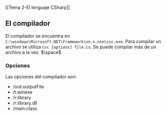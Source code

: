 [[Tema 2-El lenguaje CSharp]]

## El compilador
El compilador se encuentra en `C:\windows\Microsoft.NET\Framework\vn.n.nnn\csc.exe`. Para compilar un archivo se utiliza `csc [options] file.cs`. Se puede compilar más de un archivo a la vez.
$\space$
### Opciones
Las opciones del compilador son:
+ /out:outputFile
+ /t:winexe
+ /r:library
+ /r:library.dll
+ /main:class
